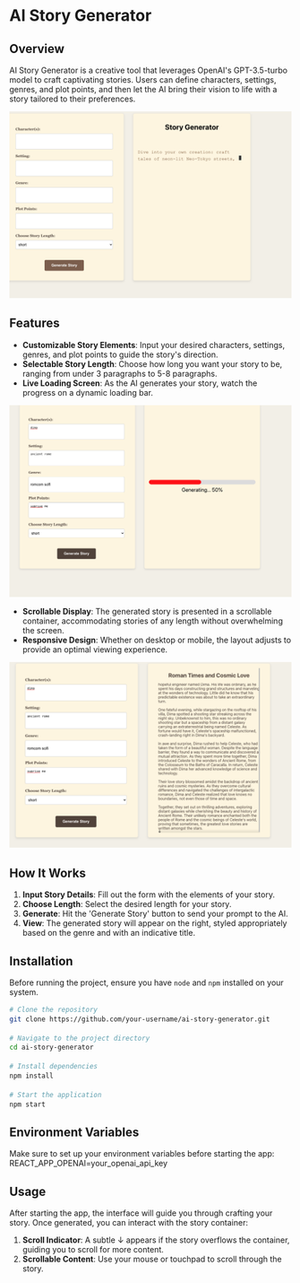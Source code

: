 # AI Story Generator

## Overview

AI Story Generator is a creative tool that leverages OpenAI's GPT-3.5-turbo model to craft captivating stories. Users can define characters, settings, genres, and plot points, and then let the AI bring their vision to life with a story tailored to their preferences.

![Intro Screen](./client/images/IntroScreen.png)

## Features

- **Customizable Story Elements**: Input your desired characters, settings, genres, and plot points to guide the story's direction.
- **Selectable Story Length**: Choose how long you want your story to be, ranging from under 3 paragraphs to 5-8 paragraphs.
- **Live Loading Screen**: As the AI generates your story, watch the progress on a dynamic loading bar.

![Loading Screen](./client/images/SampleLoadingScreen.png)

- **Scrollable Display**: The generated story is presented in a scrollable container, accommodating stories of any length without overwhelming the screen.
- **Responsive Design**: Whether on desktop or mobile, the layout adjusts to provide an optimal viewing experience.

![Generated Story](./client/images/SampleGeneratedImage.png)

## How It Works

1. **Input Story Details**: Fill out the form with the elements of your story.
2. **Choose Length**: Select the desired length for your story.
3. **Generate**: Hit the 'Generate Story' button to send your prompt to the AI.
4. **View**: The generated story will appear on the right, styled appropriately based on the genre and with an indicative title.

## Installation

Before running the project, ensure you have `node` and `npm` installed on your system.

```bash
# Clone the repository
git clone https://github.com/your-username/ai-story-generator.git

# Navigate to the project directory
cd ai-story-generator

# Install dependencies
npm install

# Start the application
npm start
```

## Environment Variables
Make sure to set up your environment variables before starting the app:
REACT_APP_OPENAI=your_openai_api_key


## Usage
After starting the app, the interface will guide you through crafting your story. Once generated, you can interact with the story container:

1. **Scroll Indicator**: A subtle ↓ appears if the story overflows the container, guiding you to scroll for more content.
2. **Scrollable Content**: Use your mouse or touchpad to scroll through the story.